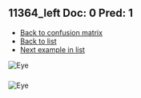 ## 11364_left Doc: 0 Pred: 1
- [Back to confusion matrix](https://github.com/juliandewit/kaggle_retinopathy/blob/master/matrix.md)
- [Back to list](https://github.com/juliandewit/kaggle_retinopathy/blob/master/lists/01/list.md)
- [Next example in list](https://github.com/juliandewit/kaggle_retinopathy/blob/master/lists/01/11/11407_left.md)

![Eye](https://retinopaty.blob.core.windows.net/size1024/11364_left_0.jpeg)

### 

![Eye]()
